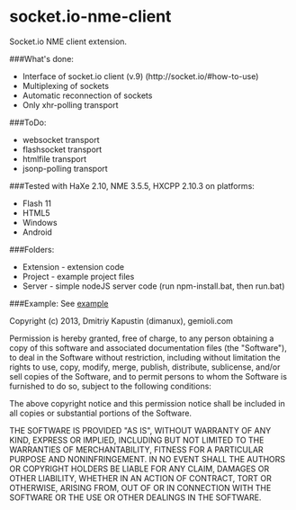 socket.io-nme-client
====================

Socket.io NME client extension.

###What's done:
<ul>
<li>Interface of socket.io client (v.9) (http://socket.io/#how-to-use)</li>
<li>Multiplexing of sockets</li>
<li>Automatic reconnection of sockets</li>
<li>Only xhr-polling transport</li>
</ul>

###ToDo:
<ul>
<li>websocket transport</li>
<li>flashsocket transport</li>
<li>htmlfile transport</li>
<li>jsonp-polling transport</li>
</ul>

###Tested with HaXe 2.10, NME 3.5.5, HXCPP 2.10.3 on platforms:
<ul>
<li>Flash 11</li>
<li>HTML5</li>
<li>Windows</li>
<li>Android</li>
</ul>

###Folders:
<ul>
<li>Extension - extension code</li>
<li>Project - example project files</li>
<li>Server - simple nodeJS server code (run npm-install.bat, then run.bat)</li>
</ul>

###Example:
See [example](https://github.com/dimanux/socket.io-nme-client/blob/master/Project/Source/com/gemioli/ExtensionTest.hx)


Copyright (c) 2013, Dmitriy Kapustin (dimanux), gemioli.com

Permission is hereby granted, free of charge, to any person obtaining a copy
of this software and associated documentation files (the "Software"), to deal
in the Software without restriction, including without limitation the rights
to use, copy, modify, merge, publish, distribute, sublicense, and/or sell
copies of the Software, and to permit persons to whom the Software is
furnished to do so, subject to the following conditions:

The above copyright notice and this permission notice shall be included in
all copies or substantial portions of the Software.

THE SOFTWARE IS PROVIDED "AS IS", WITHOUT WARRANTY OF ANY KIND, EXPRESS OR
IMPLIED, INCLUDING BUT NOT LIMITED TO THE WARRANTIES OF MERCHANTABILITY,
FITNESS FOR A PARTICULAR PURPOSE AND NONINFRINGEMENT. IN NO EVENT SHALL THE
AUTHORS OR COPYRIGHT HOLDERS BE LIABLE FOR ANY CLAIM, DAMAGES OR OTHER
LIABILITY, WHETHER IN AN ACTION OF CONTRACT, TORT OR OTHERWISE, ARISING FROM,
OUT OF OR IN CONNECTION WITH THE SOFTWARE OR THE USE OR OTHER DEALINGS IN
THE SOFTWARE.